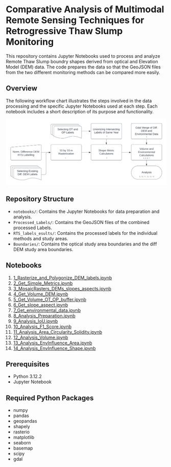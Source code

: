 # Comparative Analysis of Multimodal Remote Sensing Techniques for Retrogressive Thaw Slump Monitoring

This repository contains Jupyter Notebooks used to process and analyze Remote Thaw Slump boundry shapes derived from optical and Elevation Model (DEM) data. The code prepares the data so that the GeoJSON files from the two different monitoring methods can be compared more easily.

## Overview

The following workflow chart illustrates the steps involved in the data processing and the specific Jupyter Notebooks used at each step. Each notebook includes a short description of its purpose and functionality.

![Retrogressive Thaw Slump Workflow](Workflow_Chart.png)

## Repository Structure

- `notebooks/`: Contains the Jupyter Notebooks for data preparation and analysis.
- `Processed_Labels/`: Contains the GeoJSON files of the combined processed Labels.
- `RTS_labels_esults/`: Contains the processed labels for the individual methods and study areas.
- `Boundaries/`: Contains the optical study area boundaries and the diff DEM study area boundaries.

## Notebooks

1. [1_Rasterize_and_Polygonize_DEM_labels.ipynb](1_Rasterize_and_Polygonize_DEM_labels.ipynb)
2. [2_Get_Simple_Metrics.ipynb](2_Get_Simple_Metrics.ipynb)
3. [3_MosaicRasters_DEMs_slopes_aspects.ipynb](3_MosaicRasters_DEMs_slopes_aspects.ipynb)
4. [4_Get_Volume_DEM.ipynb](4_Get_Volume_DEM.ipynb)
5. [5_Get_Volume_OT_OP_buffer.ipynb](5_Get_Volume_OT_OP_buffer.ipynb)
6. [6_Get_slope_aspect.ipynb](6_Get_slope_aspect.ipynb)
7. [7_Get_environmental_data.ipynb](7_Get_environmental_data.ipynb)
8. [8_Analysis_Preparation.ipynb](8_Analysis_Preparation.ipynb)
9. [9_Analysis_IoU.ipynb](9_Analysis_IoU.ipynb)
10. [10_Analysis_F1_Score.ipynb](10_Analysis_F1_Score.ipynb)
11. [11_Analysis_Area_Circularity_Solidity.ipynb](11_Analysis_Area_Circularity_Solidity.ipynb)
12. [12_Analysis_Volume.ipynb](12_Analysis_Volume.ipynb)
13. [13_Analysis_EnvInfluence_Area.ipynb](13_Analysis_EnvInfluence_Area.ipynb)
14. [14_Analysis_EnvInfluence_Shape.ipynb](14_Analysis_EnvInfluence_Shape.ipynb)


## Prerequisites

- Python 3.12.2
- Jupyter Notebook

## Required Python Packages

- numpy
- pandas
- geopandas
- shapely
- rasterio
- matplotlib
- seaborn
- basemap
- scipy
- gdal


